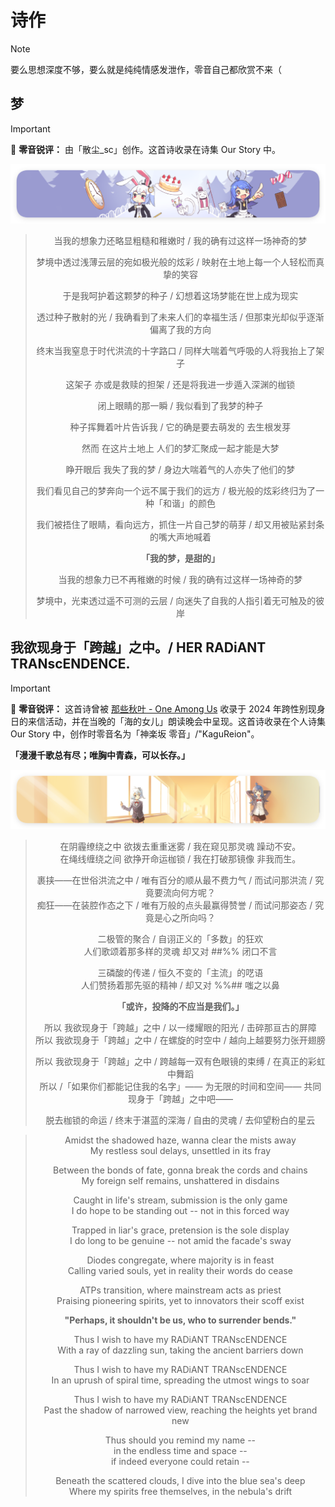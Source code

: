 <!--markdownlint-disable MD033-->

# 诗作

> [!NOTE]
>
> 要么思想深度不够，要么就是纯纯情感发泄作，零音自己都欣赏不来（

## 梦

> [!IMPORTANT]
>
> 💬 **零音锐评：** 由「散尘_sc」创作。这首诗收录在诗集 Our Story 中。

![哔哩哔哩头图分隔线 10](../assets/division_bilibili_10.png)

<div align="center">

> 当我的想象力还略显粗糙和稚嫩时 /
> 我的确有过这样一场神奇的梦
>
> 梦境中透过浅薄云层的宛如极光般的炫彩 /
> 映射在土地上每一个人轻松而真挚的笑容
>
>
> 于是我呵护着这颗梦的种子 /
> 幻想着这场梦能在世上成为现实
>
> 透过种子散射的光 /
> 我确看到了未来人们的幸福生活 /
> 但那束光却似乎逐渐偏离了我的方向
>
> 终末当我窒息于时代洪流的十字路口 /
> 同样大喘着气呼吸的人将我抬上了架子
>
> 这架子 亦或是救赎的担架 /
> 还是将我进一步遁入深渊的枷锁
>
> 闭上眼睛的那一瞬 /
> 我似看到了我梦的种子
>
> 种子挥舞着叶片告诉我 /
> 它的确是要去萌发的 去生根发芽
>
> 然而 在这片土地上 人们的梦汇聚成一起才能是大梦
>
> 睁开眼后 我失了我的梦 /
> 身边大喘着气的人亦失了他们的梦
>
> 我们看见自己的梦奔向一个远不属于我们的远方 /
> 极光般的炫彩终归为了一种「和谐」的颜色
>
> 我们被捂住了眼睛，看向远方，抓住一片自己梦的萌芽 /
> 却又用被贴紧封条的嘴大声地喊着
>
> **「我的梦，是甜的」**
>
> 当我的想象力已不再稚嫩的时候 /
> 我的确有过这样一场神奇的梦
>
> 梦境中，光束透过遥不可测的云层 /
> 向迷失了自我的人指引着无可触及的彼岸
>

</div>

<!--markdownlint-disable-next-line MD026-->
## 我欲现身于「跨越」之中。/ HER RADiANT TRANscENDENCE.

> [!IMPORTANT]
> 💬 **零音锐评：** 这首诗曾被 [那些秋叶 - One Among Us](https://www.one-among.us/) 收录于 2024 年跨性别现身日的来信活动，并在当晚的「海的女儿」朗读晚会中呈现。这首诗收录在个人诗集 Our Story 中，创作时零音名为「神楽坂 零音」/"KaguReion"。
>
> **「漫漫千歌总有尽；唯胸中青森，可以长存。」** <!--不向焦虑与抑郁投降，这个世界终会有我们存在的地方。-->

![哔哩哔哩头图分隔线 11](../assets/division_bilibili_11.png)

<div align="center">

> 在阴霾缭绕之中 欲拨去重重迷雾 / 我在窥见那灵魂 躁动不安。<br>
> 在绳线缠绕之间 欲挣开命运枷锁 / 我在打破那镜像 非我而生。
>
> 裹挟——在世俗洪流之中 / 唯有百分的顺从最不费力气 / 而试问那洪流 / 究竟要流向何方呢？<br>
> 痴狂——在装腔作态之下 / 唯有万般的点头最赢得赞誉 / 而试问那姿态 / 究竟是心之所向吗？
>
> 二极管的聚合 / 自诩正义的「多数」的狂欢<br>
> 人们歌颂着那多样的灵魂 却又对 ##%% 闭口不言
>
> 三磷酸的传递 / 恒久不变的「主流」的呓语<br>
> 人们赞扬着那先驱的精神 / 却又对 %%## 嗤之以鼻
>
> **「或许，投降的不应当是我们。」**
>
> 所以 我欲现身于「跨越」之中 / 以一缕耀眼的阳光 / 击碎那亘古的屏障<br>
> 所以 我欲现身于「跨越」之中 / 在螺旋的时空中 / 越向上越要努力张开翅膀
>
> 所以 我欲现身于「跨越」之中 / 跨越每一双有色眼镜的束缚 / 在真正的彩虹中舞蹈<br>
> 所以 /「如果你们都能记住我的名字」—— 为无限的时间和空间—— 共同现身于「跨越」之中吧——
>
> 脱去枷锁的命运 / 终末于湛蓝的深海 / 自由的灵魂 / 去仰望粉白的星云
>

</div>

<div align="center">

> Amidst the shadowed haze, wanna clear the mists away<br>
> My restless soul delays, unsettled in its fray
>
> Between the bonds of fate, gonna break the cords and chains<br>
> My foreign self remains, unshattered in disdains
>
> Caught in life's stream, submission is the only game<br>
> I do hope to be standing out -- not in this forced way
>
> Trapped in liar's grace, pretension is the sole display<br>
> I do long to be genuine -- not amid the facade's sway
>
> Diodes congregate, where majority is in feast<br>
> Calling varied souls, yet in reality their words do cease
>
> ATPs transition, where mainstream acts as priest<br>
> Praising pioneering spirits, yet to innovators their scoff exist
>
> **"Perhaps, it shouldn't be us, who to surrender bends."**
>
> Thus I wish to have my RADiANT TRANscENDENCE<br>
> With a ray of dazzling sun, taking the ancient barriers down
>
> Thus I wish to have my RADiANT TRANscENDENCE<br>
> In an uprush of spiral time, spreading the utmost wings to soar
>
> Thus I wish to have my RADiANT TRANscENDENCE<br>
> Past the shadow of narrowed view, reaching the heights yet brand new
>
> Thus should you remind my name --<br>
> in the endless time and space --<br>
> if indeed everyone could retain --
>
> Beneath the scattered clouds, I dive into the blue sea's deep<br>
> Where my spirits free themselves, in the nebula's drift

</div>
